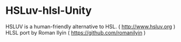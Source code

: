 # HSLuv-hlsl-Unity
HSLUV is a human-friendly alternative to HSL. ( http://www.hsluv.org ) HLSL port by Roman Ilyin ( https://github.com/romanilyin )


